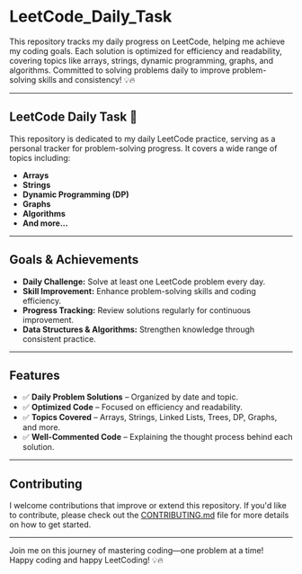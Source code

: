 # LeetCode_Daily_Task

This repository tracks my daily progress on LeetCode, helping me achieve my coding goals. Each solution is optimized for efficiency and readability, covering topics like arrays, strings, dynamic programming, graphs, and algorithms. Committed to solving problems daily to improve problem-solving skills and consistency! 💡🔥

---

## LeetCode Daily Task 🚀

This repository is dedicated to my daily LeetCode practice, serving as a personal tracker for problem-solving progress. It covers a wide range of topics including:

- **Arrays**
- **Strings**
- **Dynamic Programming (DP)**
- **Graphs**
- **Algorithms**
- **And more...**

---

## Goals & Achievements

- **Daily Challenge:** Solve at least one LeetCode problem every day.
- **Skill Improvement:** Enhance problem-solving skills and coding efficiency.
- **Progress Tracking:** Review solutions regularly for continuous improvement.
- **Data Structures & Algorithms:** Strengthen knowledge through consistent practice.

---

## Features

- ✅ **Daily Problem Solutions** – Organized by date and topic.
- ✅ **Optimized Code** – Focused on efficiency and readability.
- ✅ **Topics Covered** – Arrays, Strings, Linked Lists, Trees, DP, Graphs, and more.
- ✅ **Well-Commented Code** – Explaining the thought process behind each solution.

---

## Contributing

I welcome contributions that improve or extend this repository. If you'd like to contribute, please check out the [CONTRIBUTING.md](CONTRIBUTING.md) file for more details on how to get started.

---

Join me on this journey of mastering coding—one problem at a time!  
Happy coding and happy LeetCoding! 💡🔥
